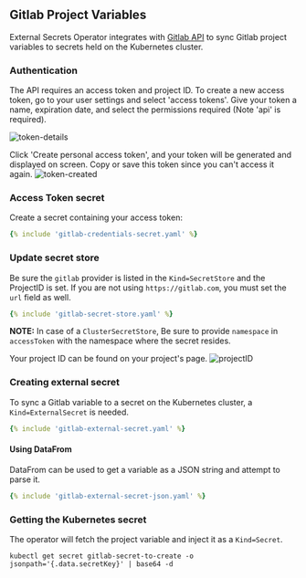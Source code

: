 ## Gitlab Project Variables

External Secrets Operator integrates with [Gitlab API](https://docs.gitlab.com/ee/api/project_level_variables.html) to sync Gitlab project variables to secrets held on the Kubernetes cluster.

### Authentication

The API requires an access token and project ID. To create a new access token, go to your user settings and select 'access tokens'. Give your token a name, expiration date, and select the permissions required (Note 'api' is required).

![token-details](../pictures/screenshot_gitlab_token.png)

Click 'Create personal access token', and your token will be generated and displayed on screen. Copy or save this token since you can't access it again.
![token-created](../pictures/screenshot_gitlab_token_created.png)



### Access Token secret

Create a secret containing your access token:

```yaml
{% include 'gitlab-credentials-secret.yaml' %}
```

### Update secret store
Be sure the `gitlab` provider is listed in the `Kind=SecretStore` and the ProjectID is set. If you are not using `https://gitlab.com`, you must set the `url` field as well.

```yaml
{% include 'gitlab-secret-store.yaml' %}
```
**NOTE:** In case of a `ClusterSecretStore`, Be sure to provide `namespace` in `accessToken` with the namespace where the secret resides.

Your project ID can be found on your project's page.
![projectID](../pictures/screenshot_gitlab_projectID.png)

### Creating external secret

To sync a Gitlab variable to a secret on the Kubernetes cluster, a `Kind=ExternalSecret` is needed.

```yaml
{% include 'gitlab-external-secret.yaml' %}
```

#### Using DataFrom

DataFrom can be used to get a variable as a JSON string and attempt to parse it.

```yaml
{% include 'gitlab-external-secret-json.yaml' %}
```

### Getting the Kubernetes secret
The operator will fetch the project variable and inject it as a `Kind=Secret`.
```
kubectl get secret gitlab-secret-to-create -o jsonpath='{.data.secretKey}' | base64 -d
```
